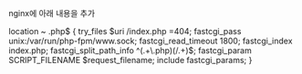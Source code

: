 
nginx에 아래 내용을 추가

location ~ \.php$ {
                try_files $uri /index.php =404;
                fastcgi_pass unix:/var/run/php-fpm/www.sock;
                fastcgi_read_timeout 1800;
                fastcgi_index index.php;
                fastcgi_split_path_info ^(.+\.php)(/.+)$;
                fastcgi_param SCRIPT_FILENAME $request_filename;
                include fastcgi_params;
        }

